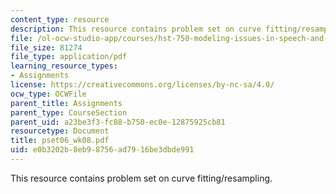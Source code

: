 ```yaml
---
content_type: resource
description: This resource contains problem set on curve fitting/resampling.
file: /ol-ocw-studio-app/courses/hst-750-modeling-issues-in-speech-and-hearing-spring-2006/e0b3202b8eb98756ad7916be3dbde991_pset06_wk08.pdf
file_size: 81274
file_type: application/pdf
learning_resource_types:
- Assignments
license: https://creativecommons.org/licenses/by-nc-sa/4.0/
ocw_type: OCWFile
parent_title: Assignments
parent_type: CourseSection
parent_uid: a23be3f3-fc88-b750-ec0e-12875925cb81
resourcetype: Document
title: pset06_wk08.pdf
uid: e0b3202b-8eb9-8756-ad79-16be3dbde991
---
```

This resource contains problem set on curve fitting/resampling.
